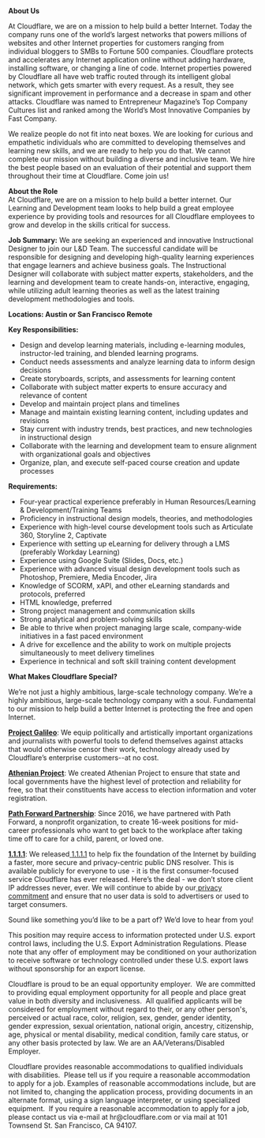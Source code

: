 <div class="content-intro">
	<div><strong>About Us</strong></div>
	<div>
		<p>At Cloudflare, we are on a mission to help build a better Internet. Today the company runs one of the world’s largest networks that powers millions of websites and other Internet properties for customers ranging from individual bloggers to SMBs to Fortune 500 companies. Cloudflare protects and accelerates any Internet application online without adding hardware, installing software, or changing a line of code. Internet properties powered by Cloudflare all have web traffic routed through its intelligent global network, which gets smarter with every request. As a result, they see significant improvement in performance and a decrease in spam and other attacks. Cloudflare was named to Entrepreneur Magazine’s Top Company Cultures list and ranked among the World’s Most Innovative Companies by Fast Company.&nbsp;</p>
		<p><span style="font-weight: 400;">We realize people do not fit into neat boxes. We are looking for curious and empathetic individuals who are committed to developing themselves and learning new skills, and we are ready to help you do that. We cannot complete our mission without building a diverse and inclusive team. We hire the best people based on an evaluation of their potential and support them throughout their time at Cloudflare. Come join us!&nbsp;</span></p>
	</div>
</div>
<p><strong>About the Role</strong><br>At Cloudflare, we are on a mission to help build a better internet. Our Learning and Development team looks to help build a great employee experience by providing tools and resources for all Cloudflare employees to grow and develop in the skills critical for success.&nbsp;</p>
<p><strong>Job Summary:</strong> We are seeking an experienced and innovative Instructional Designer to join our L&amp;D Team. The successful candidate will be responsible for designing and developing high-quality learning experiences that engage learners and achieve business goals. The Instructional Designer will collaborate with subject matter experts, stakeholders, and the learning and development team to create hands-on, interactive, engaging, while utilizing adult learning theories as well as the latest training development methodologies and tools.</p>
<p><strong>Locations: Austin or San Francisco Remote</strong></p>
<p><strong>Key Responsibilities:&nbsp;</strong></p>
<ul>
	<li>Design and develop learning materials, including e-learning modules, instructor-led training, and blended learning programs.&nbsp;&nbsp;</li>
	<li>Conduct needs assessments and analyze learning data to inform design decisions&nbsp;</li>
	<li>Create storyboards, scripts, and assessments for learning content&nbsp;</li>
	<li>Collaborate with subject matter experts to ensure accuracy and relevance of content&nbsp;</li>
	<li>Develop and maintain project plans and timelines&nbsp;</li>
	<li>Manage and maintain existing learning content, including updates and revisions&nbsp;</li>
	<li>Stay current with industry trends, best practices, and new technologies in instructional design&nbsp;</li>
	<li>Collaborate with the learning and development team to ensure alignment with organizational goals and objectives</li>
	<li>Organize, plan, and execute self-paced course creation and update processes</li>
</ul>
<p><strong>Requirements:&nbsp;</strong></p>
<ul>
	<li>Four-year practical experience preferably in Human Resources/Learning &amp; Development/Training Teams&nbsp;</li>
	<li>Proficiency in instructional design models, theories, and methodologies&nbsp;</li>
	<li>Experience with high-level course development tools such as Articulate 360, Storyline 2, Captivate</li>
	<li>Experience with setting up eLearning for delivery through a LMS (preferably Workday Learning)</li>
	<li>Experience using Google Suite (Slides, Docs, etc.)</li>
	<li>Experience with advanced visual design development tools such as Photoshop, Premiere, Media Encoder, Jira</li>
	<li>Knowledge of SCORM, xAPI, and other eLearning standards and protocols, preferred</li>
	<li>HTML knowledge, preferred</li>
	<li>Strong project management and communication skills&nbsp;</li>
	<li>Strong analytical and problem-solving skills&nbsp;</li>
	<li>Be able to thrive when project managing large scale, company-wide initiatives in a fast paced environment</li>
	<li>A drive for excellence and the ability to work on multiple projects simultaneously to meet delivery timelines</li>
	<li>Experience in technical and soft skill training content development</li>
</ul>
<div class="content-conclusion">
	<p><strong>What Makes Cloudflare Special?</strong></p>
	<p><span style="font-weight: 400;">We’re not just a highly ambitious, large-scale technology company. We’re a highly ambitious, large-scale technology company with a soul. Fundamental to our mission to help build a better Internet is protecting the free and open Internet.</span></p>
	<p><a href="https://blog.cloudflare.com/protecting-free-expression-online/"><strong>Project Galileo</strong></a><span style="font-weight: 400;">: We equip politically and artistically important organizations and journalists with powerful tools to defend themselves against attacks that would otherwise censor their work, technology already used by Cloudflare’s enterprise customers--at no cost.</span></p>
	<p><strong><a href="https://www.cloudflare.com/athenian/">Athenian Project</a></strong><span style="font-weight: 400;">: We created Athenian Project to ensure that state and local governments have the highest level of protection and reliability for free, so that their constituents have access to election information and voter registration.</span></p>
	<p><a href="https://blog.cloudflare.com/tag/path-forward/"><strong>Path Forward Partnership</strong></a><span style="font-weight: 400;">: Since 2016, we have partnered with Path Forward, a nonprofit organization, to create 16-week positions for mid-career professionals who want to get back to the workplace after taking time off to care for a child, parent, or loved one.</span></p>
	<p><a href="https://1.1.1.1/"><strong>1.1.1.1</strong></a><span style="font-weight: 400;">: We released</span><a href="https://1.1.1.1/"> <span style="font-weight: 400;">1.1.1.1</span></a><span style="font-weight: 400;"> to help fix the foundation of the Internet by building a faster, more secure and privacy-centric public DNS resolver. This is available publicly for everyone to use - it is the first consumer-focused service Cloudflare has ever released. Here’s the deal - we don’t store client IP addresses never, ever. We will continue to abide by our</span><a href="https://developers.cloudflare.com/1.1.1.1/privacy/public-dns-resolver"> privacy commitment</a><span style="font-weight: 400;"> and ensure that no user data is sold to advertisers or used to target consumers.</span></p>
	<p><span style="font-weight: 400;">Sound like something you’d like to be a part of? We’d love to hear from you!</span></p>
	<p><span style="font-weight: 400;">This position may require access to information protected under U.S. export control laws, including the U.S. Export Administration Regulations. Please note that any offer of employment may be conditioned on your authorization to receive software or technology controlled under these U.S. export laws without sponsorship for an export license.</span></p>
	<p><span style="font-weight: 400;">Cloudflare is proud to be an equal opportunity employer. &nbsp;We are committed to providing equal employment opportunity for all people and place great value in both diversity and inclusiveness. &nbsp;All qualified applicants will be considered for employment without regard to their, or any other person's, perceived or actual</span> <span style="font-weight: 400;">race, color, religion, sex, gender, gender identity, gender expression, sexual orientation, national origin, ancestry, citizenship, age, physical or mental disability, medical condition, family care status, or any other basis protected by law. </span><span style="font-weight: 400;">We are an AA/Veterans/Disabled Employer.</span></p>
	<p><span style="font-weight: 400;">Cloudflare provides reasonable accommodations to qualified individuals with disabilities. &nbsp;Please tell us if you require a reasonable accommodation to apply for a job. Examples of reasonable accommodations include, but are not limited to, changing the application process, providing documents in an alternate format, using a sign language interpreter, or using specialized equipment. &nbsp;If you require a reasonable accommodation to apply for a job, please contact us via e-mail at </span><span style="font-weight: 400;">hr@cloudflare.com</span><span style="font-weight: 400;"> or via mail at 101 Townsend St. San Francisco, CA 94107.</span></p>
</div>